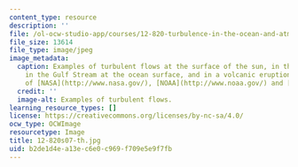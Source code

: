 ```yaml
---
content_type: resource
description: ''
file: /ol-ocw-studio-app/courses/12-820-turbulence-in-the-ocean-and-atmosphere-spring-2007/b2de1d4ea13ec6e0c969f709e5e9f7fb_12-820s07-th.jpg
file_size: 13614
file_type: image/jpeg
image_metadata:
  caption: Examples of turbulent flows at the surface of the sun, in the earth's atmosphere,
    in the Gulf Stream at the ocean surface, and in a volcanic eruption. (Images courtesy
    of [NASA](http://www.nasa.gov/), [NOAA](http://www.noaa.gov/) and [USGS](http://www.usgs.gov/).)
  credit: ''
  image-alt: Examples of turbulent flows.
learning_resource_types: []
license: https://creativecommons.org/licenses/by-nc-sa/4.0/
ocw_type: OCWImage
resourcetype: Image
title: 12-820s07-th.jpg
uid: b2de1d4e-a13e-c6e0-c969-f709e5e9f7fb
---
```


